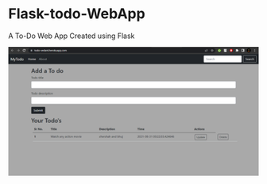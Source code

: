 # Flask-todo-WebApp
A To-Do Web App Created using Flask

![Alt text](https://github.com/MrMuzik1/Flask-todo-WebApp/blob/main/image/todo.png?raw=true)
